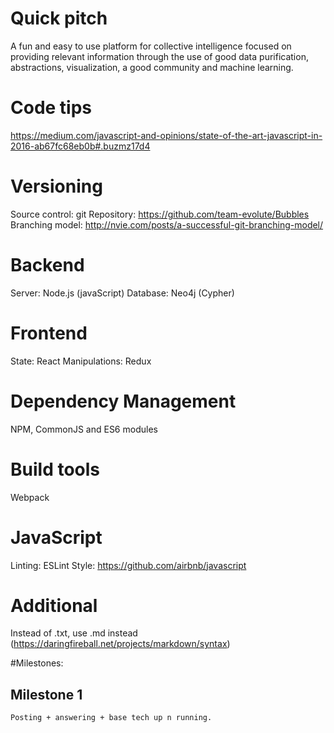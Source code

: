 # Quick pitch
A fun and easy to use platform for collective intelligence focused on providing relevant information through the use of good data purification, abstractions, visualization, a good community and machine learning.

# Code tips
https://medium.com/javascript-and-opinions/state-of-the-art-javascript-in-2016-ab67fc68eb0b#.buzmz17d4

# Versioning
Source control: git
Repository: https://github.com/team-evolute/Bubbles
Branching model: http://nvie.com/posts/a-successful-git-branching-model/

# Backend
Server: Node.js (javaScript)
Database: Neo4j (Cypher)

# Frontend
State: React
Manipulations: Redux

# Dependency Management
NPM, CommonJS and ES6 modules

# Build tools
Webpack

# JavaScript
Linting: ESLint
Style: https://github.com/airbnb/javascript

# Additional
Instead of .txt, use .md instead (https://daringfireball.net/projects/markdown/syntax)

#Milestones:

## Milestone 1
	Posting + answering + base tech up n running.